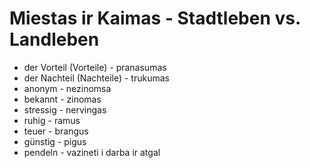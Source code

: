 # Miestas ir Kaimas - Stadtleben vs. Landleben

- der Vorteil (Vorteile) - pranasumas
- der Nachteil (Nachteile) - trukumas
- anonym - nezinomsa
- bekannt - zinomas
- stressig - nervingas
- ruhig - ramus
- teuer - brangus
- günstig - pigus
- pendeln - vazineti i darba ir atgal
